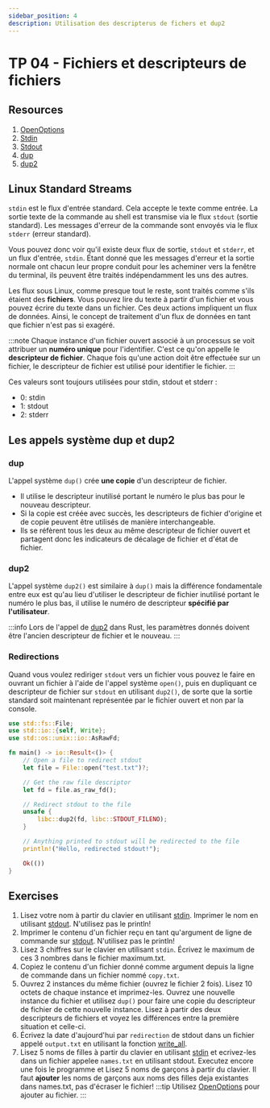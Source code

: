 ```yaml
---
sidebar_position: 4
description: Utilisation des descripterus de fichers et dup2
---
```


# TP 04 - Fichiers et descripteurs de fichiers

## Resources
 1. [OpenOptions](https://doc.rust-lang.org/std/fs/struct.OpenOptions.html)
 2. [Stdin](https://doc.rust-lang.org/std/io/fn.stdin.html)
 3. [Stdout](https://doc.rust-lang.org/std/io/fn.stdout.html)
 4. [dup](https://docs.rs/nix/0.23.1/nix/unistd/fn.dup.html)
 5. [dup2](https://docs.rs/nix/0.23.1/nix/unistd/fn.dup2.html)

## Linux Standard Streams

`stdin` est le flux d'entrée standard. Cela accepte le texte comme entrée. La sortie texte de la commande au shell est transmise via le flux `stdout` (sortie standard). Les messages d'erreur de la commande sont envoyés via le flux `stderr` (erreur standard).

Vous pouvez donc voir qu'il existe deux flux de sortie, `stdout` et `stderr`, et un flux d'entrée, `stdin`. Étant donné que les messages d'erreur et la sortie normale ont chacun leur propre conduit pour les acheminer vers la fenêtre du terminal, ils peuvent être traités indépendamment les uns des autres.

Les flux sous Linux, comme presque tout le reste, sont traités comme s'ils étaient des **fichiers**. Vous pouvez lire du texte à partir d'un fichier et vous pouvez écrire du texte dans un fichier. Ces deux actions impliquent un flux de données. Ainsi, le concept de traitement d'un flux de données en tant que fichier n'est pas si exagéré.

:::note
Chaque instance d'un fichier ouvert associé à un processus se voit attribuer un **numéro unique** pour l'identifier. C'est ce qu'on appelle le **descripteur de fichier**. Chaque fois qu'une action doit être effectuée sur un fichier, le descripteur de fichier est utilisé pour identifier le fichier.
:::

Ces valeurs sont toujours utilisées pour stdin, stdout et stderr :
* 0: stdin
* 1: stdout
* 2: stderr

## Les appels système dup et dup2

### dup
L'appel système `dup()` crée **une copie** d'un descripteur de fichier.
* Il utilise le descripteur inutilisé portant le numéro le plus bas pour le nouveau descripteur.
* Si la copie est créée avec succès, les descripteurs de fichier d'origine et de copie peuvent être utilisés de manière interchangeable.
* Ils se réfèrent tous les deux au même descripteur de fichier ouvert et partagent donc les indicateurs de décalage de fichier et d'état de fichier.

### dup2
L'appel système `dup2()` est similaire à `dup()` mais la différence fondamentale entre eux est qu'au lieu d'utiliser le descripteur de fichier inutilisé portant le numéro le plus bas, il utilise le numéro de descripteur **spécifié par l'utilisateur**.

:::info
Lors de l'appel de [dup2](https://docs.rs/nix/0.23.1/nix/unistd/fn.dup2.html) dans Rust, les paramètres donnés doivent être l'ancien descripteur de fichier et le nouveau.
:::

### Redirections
Quand vous voulez rediriger `stdout` vers un fichier vous pouvez le faire en ouvrant un fichier à l'aide de l'appel système `open()`, puis en dupliquant ce descripteur de fichier sur `stdout` en utilisant `dup2()`, de sorte que la sortie standard soit maintenant représentée par le fichier ouvert et non par la console.

```rust
use std::fs::File;
use std::io::{self, Write};
use std::os::unix::io::AsRawFd;

fn main() -> io::Result<()> {
    // Open a file to redirect stdout
    let file = File::open("test.txt")?;

    // Get the raw file descriptor
    let fd = file.as_raw_fd();

    // Redirect stdout to the file
    unsafe {
        libc::dup2(fd, libc::STDOUT_FILENO);
    }

    // Anything printed to stdout will be redirected to the file
    println!("Hello, redirected stdout!");

    Ok(())
}
```

## Exercises
1. Lisez votre nom à partir du clavier en utilisant [stdin](https://doc.rust-lang.org/std/io/fn.stdin.html). Imprimer le nom en utilisant [stdout](https://doc.rust-lang.org/std/io/fn.stdout.html). N'utilisez pas le println!
2. Imprimer le contenu d'un fichier reçu en tant qu'argument de ligne de commande sur [stdout](https://doc.rust-lang.org/std/io/fn.stdout.html). N'utilisez pas le println!
3. Lisez 3 chiffres sur le clavier en utilisant `stdin`. Écrivez le maximum de ces 3 nombres dans le fichier maximum.txt.
4. Copiez le contenu d'un fichier donné comme argument depuis la ligne de commande dans un fichier nommé `copy.txt`.
5. Ouvrez 2 instances du même fichier (ouvrez le fichier 2 fois). Lisez 10 octets de chaque instance et imprimez-les. Ouvrez une nouvelle instance du fichier et utilisez `dup()` pour faire une copie du descripteur de fichier de cette nouvelle instance. Lisez à partir des deux descripteurs de fichiers et voyez les différences entre la première situation et celle-ci.
6. Écrivez la date d'aujourd'hui par `redirection` de stdout dans un fichier appelé `output.txt` en utilisant la fonction [write_all](https://doc.rust-lang.org/std/io/fn.stdout.html).
7. Lisez 5 noms de filles à partir du clavier en utilisant [stdin](https://doc.rust-lang.org/std/io/fn.stdin.html) et ecrivez-les dans un fichier appelee `names.txt` en utilisant stdout. Executez encore une fois le programme et Lisez 5 noms de garçons à partir du clavier. Il faut **ajouter** les noms de garçons aux noms des filles deja existantes dans names.txt, pas d'écraser le fichier! 
:::tip
Utilisez [OpenOptions](https://doc.rust-lang.org/std/fs/struct.OpenOptions.html) pour ajouter au fichier.
:::